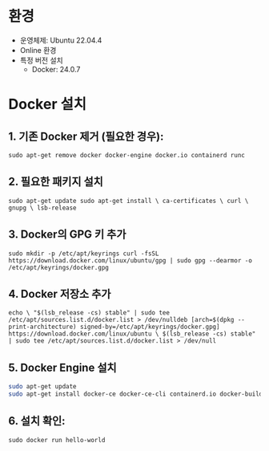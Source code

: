 # 환경
* 운영체제: Ubuntu 22.04.4
* Online 환경
* 특정 버전 설치
    * Docker: 24.0.7

# Docker 설치
## 1. 기존 Docker 제거 (필요한 경우):
`sudo apt-get remove docker docker-engine docker.io containerd runc`

## 2. 필요한 패키지 설치
`sudo apt-get update sudo apt-get install \ ca-certificates \ curl \ gnupg \ lsb-release`

## 3. Docker의 GPG 키 추가
`sudo mkdir -p /etc/apt/keyrings curl -fsSL https://download.docker.com/linux/ubuntu/gpg | sudo gpg --dearmor -o /etc/apt/keyrings/docker.gpg`

## 4. Docker 저장소 추가
`echo \ "$(lsb_release -cs) stable" | sudo tee /etc/apt/sources.list.d/docker.list > /dev/nulldeb [arch=$(dpkg --print-architecture) signed-by=/etc/apt/keyrings/docker.gpg] https://download.docker.com/linux/ubuntu \ $(lsb_release -cs) stable" | sudo tee /etc/apt/sources.list.d/docker.list > /dev/null`

## 5. Docker Engine 설치
```bash
sudo apt-get update 
sudo apt-get install docker-ce docker-ce-cli containerd.io docker-buildx-plugin docker-compose-plugin
```

## 6. 설치 확인:
`sudo docker run hello-world`
